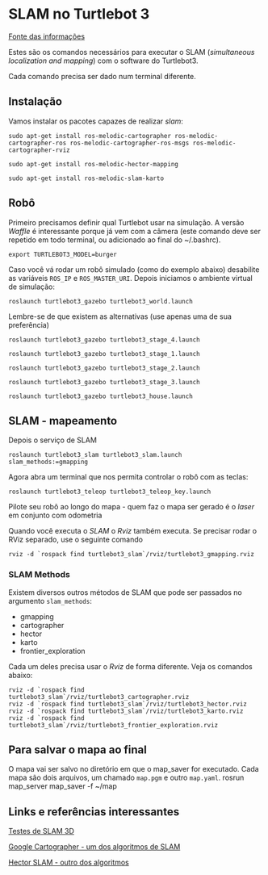 
# SLAM no Turtlebot 3


[Fonte das informações]()

Estes são os comandos necessários para executar o SLAM (*simultaneous localization and mapping*) com o software do Turtlebot3.

Cada comando precisa ser dado num terminal diferente.

## Instalação

Vamos instalar os pacotes capazes de realizar *slam*:

    sudo apt-get install ros-melodic-cartographer ros-melodic-cartographer-ros ros-melodic-cartographer-ros-msgs ros-melodic-cartographer-rviz

    sudo apt-get install ros-melodic-hector-mapping

    sudo apt-get install ros-melodic-slam-karto





## Robô

Primeiro precisamos definir qual Turtlebot usar na simulação. A versão *Waffle* é interessante porque já vem com a câmera (este comando deve ser repetido em todo terminal, ou adicionado ao final do ~/.bashrc).

    export TURTLEBOT3_MODEL=burger

Caso você vá rodar um robô simulado (como do exemplo abaixo) desabilite as variáveis `ROS_IP` e `ROS_MASTER_URI`. Depois iniciamos o ambiente virtual de simulação:

    roslaunch turtlebot3_gazebo turtlebot3_world.launch

Lembre-se de que existem as alternativas (use apenas uma de sua preferência)

    roslaunch turtlebot3_gazebo turtlebot3_stage_4.launch

    roslaunch turtlebot3_gazebo turtlebot3_stage_1.launch

    roslaunch turtlebot3_gazebo turtlebot3_stage_2.launch

    roslaunch turtlebot3_gazebo turtlebot3_stage_3.launch

    roslaunch turtlebot3_gazebo turtlebot3_house.launch


## SLAM - mapeamento

Depois o serviço de SLAM

    roslaunch turtlebot3_slam turtlebot3_slam.launch  slam_methods:=gmapping

Agora abra um terminal que nos permita controlar o robô com as teclas:

    roslaunch turtlebot3_teleop turtlebot3_teleop_key.launch

Pilote seu robô ao longo do mapa - quem faz o mapa ser gerado é o *laser* em conjunto com odometria

Quando você executa o *SLAM* o *Rviz* também executa. Se precisar rodar o RViz separado,  use o seguinte comando

    rviz -d `rospack find turtlebot3_slam`/rviz/turtlebot3_gmapping.rviz

### SLAM Methods

Existem diversos outros métodos de SLAM que pode ser passados no argumento `slam_methods`: 

* gmapping 
* cartographer 
* hector
* karto
* frontier_exploration

Cada um deles precisa usar o *Rviz* de forma diferente. Veja os comandos abaixo:

    rviz -d `rospack find turtlebot3_slam`/rviz/turtlebot3_cartographer.rviz
    rviz -d `rospack find turtlebot3_slam`/rviz/turtlebot3_hector.rviz
    rviz -d `rospack find turtlebot3_slam`/rviz/turtlebot3_karto.rviz
    rviz -d `rospack find turtlebot3_slam`/rviz/turtlebot3_frontier_exploration.rviz



## Para salvar o mapa ao final

O mapa vai ser salvo no diretório em que o map_saver for executado. Cada mapa são dois arquivos, um chamado `map.pgm`
 e outro `map.yaml`.
    rosrun map_server map_saver -f ~/map

## Links e referências interessantes


[Testes de SLAM 3D](https://www.youtube.com/watch?v=EU6X1AYEksc)

[Google Cartographer - um dos algoritmos de SLAM](https://github.com/googlecartographer/cartographer)

[Hector SLAM - outro dos algoritmos](https://www.youtube.com/watch?v=F8pdObV_df4)





